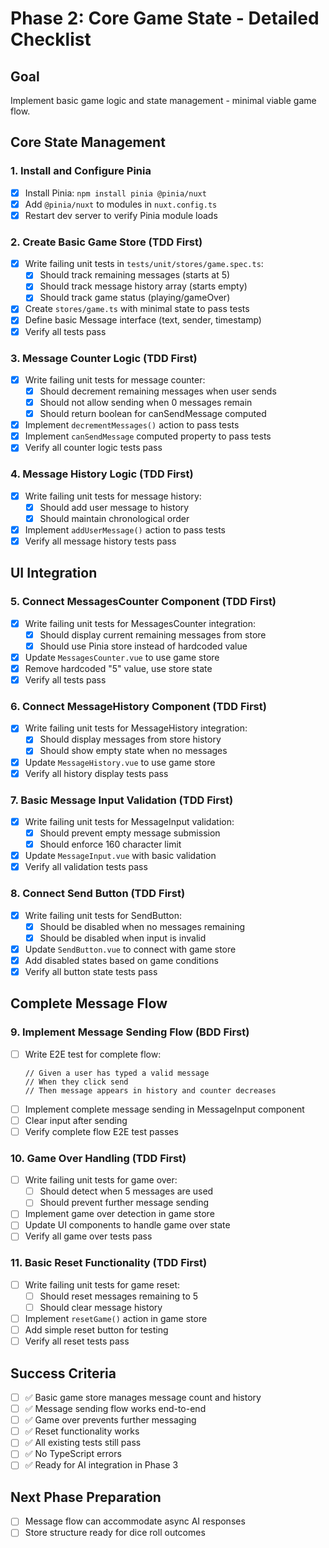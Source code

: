 # Phase 2: Core Game State - Detailed Checklist

## Goal
Implement basic game logic and state management - minimal viable game flow.

## Core State Management

### 1. Install and Configure Pinia
- [x] Install Pinia: `npm install pinia @pinia/nuxt`
- [x] Add `@pinia/nuxt` to modules in `nuxt.config.ts`
- [x] Restart dev server to verify Pinia module loads

### 2. Create Basic Game Store (TDD First)
- [x] Write failing unit tests in `tests/unit/stores/game.spec.ts`:
  - [x] Should track remaining messages (starts at 5)
  - [x] Should track message history array (starts empty)
  - [x] Should track game status (playing/gameOver)
- [x] Create `stores/game.ts` with minimal state to pass tests
- [x] Define basic Message interface (text, sender, timestamp)
- [x] Verify all tests pass

### 3. Message Counter Logic (TDD First)
- [x] Write failing unit tests for message counter:
  - [x] Should decrement remaining messages when user sends
  - [x] Should not allow sending when 0 messages remain
  - [x] Should return boolean for canSendMessage computed
- [x] Implement `decrementMessages()` action to pass tests
- [x] Implement `canSendMessage` computed property to pass tests
- [x] Verify all counter logic tests pass

### 4. Message History Logic (TDD First)
- [x] Write failing unit tests for message history:
  - [x] Should add user message to history
  - [x] Should maintain chronological order
- [x] Implement `addUserMessage()` action to pass tests
- [x] Verify all message history tests pass

## UI Integration

### 5. Connect MessagesCounter Component (TDD First)
- [x] Write failing unit tests for MessagesCounter integration:
  - [x] Should display current remaining messages from store
  - [x] Should use Pinia store instead of hardcoded value
- [x] Update `MessagesCounter.vue` to use game store
- [x] Remove hardcoded "5" value, use store state
- [x] Verify all tests pass

### 6. Connect MessageHistory Component (TDD First)
- [x] Write failing unit tests for MessageHistory integration:
  - [x] Should display messages from store history
  - [x] Should show empty state when no messages
- [x] Update `MessageHistory.vue` to use game store
- [x] Verify all history display tests pass

### 7. Basic Message Input Validation (TDD First)
- [x] Write failing unit tests for MessageInput validation:
  - [x] Should prevent empty message submission
  - [x] Should enforce 160 character limit
- [x] Update `MessageInput.vue` with basic validation
- [x] Verify all validation tests pass

### 8. Connect Send Button (TDD First)
- [x] Write failing unit tests for SendButton:
  - [x] Should be disabled when no messages remaining
  - [x] Should be disabled when input is invalid
- [x] Update `SendButton.vue` to connect with game store
- [x] Add disabled states based on game conditions
- [x] Verify all button state tests pass

## Complete Message Flow

### 9. Implement Message Sending Flow (BDD First)
- [ ] Write E2E test for complete flow:
  ```
  // Given a user has typed a valid message
  // When they click send
  // Then message appears in history and counter decreases
  ```
- [ ] Implement complete message sending in MessageInput component
- [ ] Clear input after sending
- [ ] Verify complete flow E2E test passes

### 10. Game Over Handling (TDD First)
- [ ] Write failing unit tests for game over:
  - [ ] Should detect when 5 messages are used
  - [ ] Should prevent further message sending
- [ ] Implement game over detection in game store
- [ ] Update UI components to handle game over state
- [ ] Verify all game over tests pass

### 11. Basic Reset Functionality (TDD First)
- [ ] Write failing unit tests for game reset:
  - [ ] Should reset messages remaining to 5
  - [ ] Should clear message history
- [ ] Implement `resetGame()` action in game store
- [ ] Add simple reset button for testing
- [ ] Verify all reset tests pass

## Success Criteria
- [ ] ✅ Basic game store manages message count and history
- [ ] ✅ Message sending flow works end-to-end
- [ ] ✅ Game over prevents further messaging
- [ ] ✅ Reset functionality works
- [ ] ✅ All existing tests still pass
- [ ] ✅ No TypeScript errors
- [ ] ✅ Ready for AI integration in Phase 3

## Next Phase Preparation
- [ ] Message flow can accommodate async AI responses
- [ ] Store structure ready for dice roll outcomes
